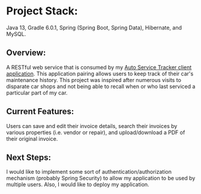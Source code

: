 # Project Stack:
Java 13, Gradle 6.0.1, Spring (Spring Boot, Spring Data), Hibernate, and MySQL.

## Overview:
A RESTful web service that is consumed by my [Auto Service Tracker client application](https://github.com/achang209/auto-service-tracker-client/blob/master/README.md). 
This application pairing allows users to keep track of their car's maintenance history. This project was inspired after numerous
visits to disparate car shops and not being able to recall when or who last serviced a particular part of my car.

## Current Features:
Users can save and edit their invoice details, search their invoices by various properties (i.e. vendor or repair),
and upload/download a PDF of their original invoice.

## Next Steps:
I would like to implement some sort of authentication/authorization mechanism (probably Spring Security) to allow my application to be used by multiple users. Also, I would like to deploy my application.
